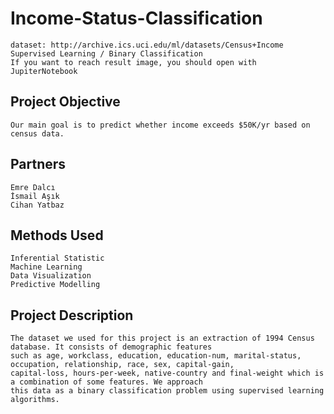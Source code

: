 # Income-Status-Classification
	dataset: http://archive.ics.uci.edu/ml/datasets/Census+Income 
	Supervised Learning / Binary Classification							
	If you want to reach result image, you should open with JupiterNotebook 
	
## Project Objective
	Our main goal is to predict whether income exceeds $50K/yr based on census data.
	
## Partners
	Emre Dalcı
	İsmail Aşık
	Cihan Yatbaz	

## Methods Used
	Inferential Statistic
	Machine Learning
	Data Visualization
	Predictive Modelling
	
## Project Description
	The dataset we used for this project is an extraction of 1994 Census database. It consists of demographic features
	such as age, workclass, education, education-num, marital-status, occupation, relationship, race, sex, capital-gain,
	capital-loss, hours-per-week, native-country and final-weight which is a combination of some features. We approach
	this data as a binary classification problem using supervised learning algorithms.
